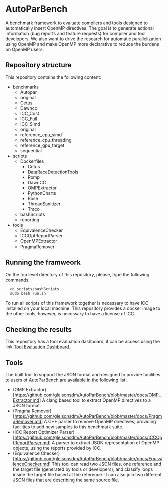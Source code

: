 # AutoParBench

A benchmark framework to evaluate compilers and tools designed to automatically insert OpenMP directives. The goal is to generate actional information (bug reports and feature requests) for compiler and tool developers. We also want to drive the research for automatic parallelization using OpenMP and make OpenMP more declarative to reduce the burdens on OpenMP users.

## Repository structure

This repository contains the following content:

* benchmarks
  * Autopar
  * original
  * Cetus
  * Dawncc
  * ICC_Cost
  * ICC_Full
  * ICC_Simd
  * original
  * reference_cpu_simd
  * reference_cpu_threading
  * reference_gpu_target
  * sequential
* scripts
  * Dockerfiles
    * Cetus
    *  DataRaceDetectionTools
      * Romp 
    * DawnCC
    * OMPExtractor
    * PythonCharts
    * Rose
    * ThreadSanitizer
    * Traco
  * bashScripts
  * reporting
* tools
  * EquivalenceChecker
  * ICCOptReportParser
  * OpenMPExtractor
  * PragmaRemover
  
 ## Running the framweork
  
On the top level directory of this repository, please, type the following commands:
 
 ```bash
   cd scripts/bashScripts
   sudo bash run.sh
 ```
 
 To run all scripts of this framework together is necessary to have ICC installed on your
 local machine. This repository provides a docker image to the other tools, however, is
 necessary to have a license of ICC. 
 
  ## Checking the results

This repository has a tool evaluation dashboard, it can be access using the link [Tool Evaluation Dashboard](https://github.com/gleisonsdm/AutoParBench/blob/master/reports/Tool-Evaluation-Dashboard.md).

  ## Tools

The built tool to support the JSON format and designed to provide facilities to users of AutoParBench are available in the following list:

 * (OMP Extractor)[https://github.com/gleisonsdm/AutoParBench/blob/master/docs/OMP_Extractor.md] A clang based tool to extract OpenMP directives to a JSON format.
 * (Pragma Remover)[https://github.com/gleisonsdm/AutoParBench/blob/master/docs/PragmaRemover.md] A C++ parser to remove OpenMP directives, providing facilities to add new samples to this benchmark suite.
 * (ICC Report Optimizer Parser)[https://github.com/gleisonsdm/AutoParBench/blob/master/docs/ICCOptReportParser.md] A parser to extract JSON representation of OpenMP objects, using the reports provided by ICC.
 * (Equivalence Checker)[https://github.com/gleisonsdm/AutoParBench/blob/master/docs/EquivalenceChecker.md] This tool can read two JSON files, one reference and the target file (generated by tools or developers), and classify loops inside the target file based at the reference. It can also join two different JSON files that are describing the same source file.
 
